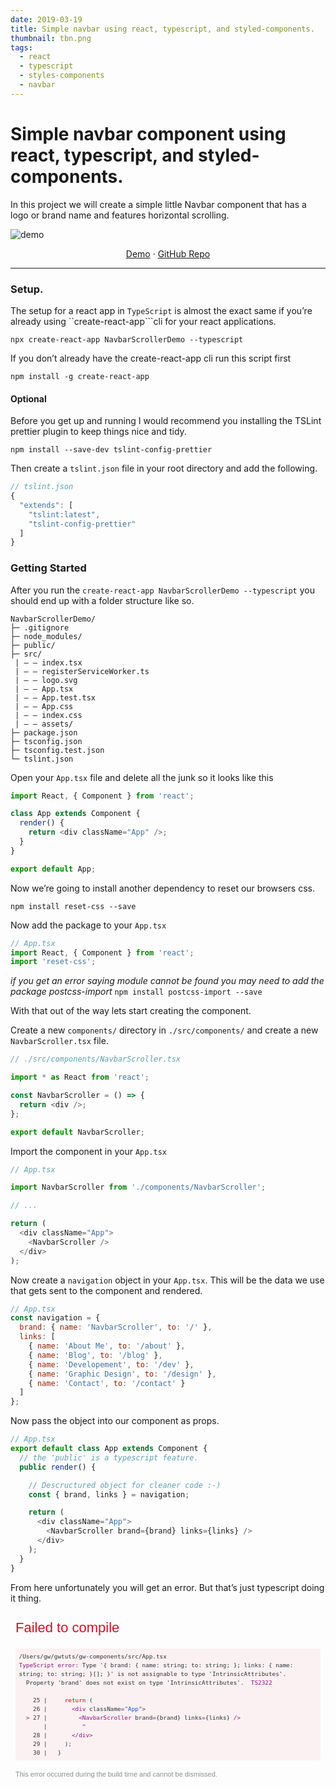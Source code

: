 ```yaml
---
date: 2019-03-19
title: Simple navbar using react, typescript, and styled-components.
thumbnail: tbn.png
tags:
  - react
  - typescript
  - styles-components
  - navbar
---
```


# Simple navbar component using react, typescript, and styled-components.

In this project we will create a simple little Navbar component that has a logo or brand name and features horizontal scrolling.

![demo](tbn.png)

<p align="center">
  <a href="https://react-navbar-scroller.now.sh/">Demo</a>
  ·
  <a href="https://github.com/gwtuts/react-navbar-scroller">GitHub Repo</a>
</p>

---

### Setup.

The setup for a react app in `TypeScript` is almost the exact same if you’re already using ``create-react-app```cli for your react applications.

```
npx create-react-app NavbarScrollerDemo --typescript
```

If you don’t already have the create-react-app cli run this script first

```
npm install -g create-react-app
```

#### Optional

Before you get up and running I would recommend you installing the TSLint prettier plugin to keep things nice and tidy.

```
npm install --save-dev tslint-config-prettier
```

Then create a `tslint.json` file in your root directory and add the following.

```js
// tslint.json
{
  "extends": [
    "tslint:latest",
    "tslint-config-prettier"
  ]
}
```

### Getting Started

After you run the `create-react-app NavbarScrollerDemo --typescript` you should end up with a folder structure like so.

```
NavbarScrollerDemo/
├─ .gitignore
├─ node_modules/
├─ public/
├─ src/
 | — — index.tsx
 | — — registerServiceWorker.ts
 | — — logo.svg
 | — — App.tsx
 | — — App.test.tsx
 | — — App.css
 | — — index.css
 | — — assets/
├─ package.json
├─ tsconfig.json
├─ tsconfig.test.json
└─ tslint.json
```

Open your `App.tsx` file and delete all the junk so it looks like this

```js
import React, { Component } from 'react';

class App extends Component {
  render() {
    return <div className="App" />;
  }
}

export default App;
```

Now we’re going to install another dependency to reset our browsers css.

`npm install reset-css --save`

Now add the package to your `App.tsx`

```js
// App.tsx
import React, { Component } from 'react';
import 'reset-css';
```

_if you get an error saying module cannot be found you may need to add the package postcss-import_ `npm install postcss-import --save`

With that out of the way lets start creating the component.

Create a new `components/` directory in `./src/components/` and create a new `NavbarScroller.tsx` file.

```js
// ./src/components/NavbarScroller.tsx

import * as React from 'react';

const NavbarScroller = () => {
  return <div />;
};

export default NavbarScroller;
```

Import the component in your `App.tsx`

```js
// App.tsx

import NavbarScroller from './components/NavbarScroller';

// ...

return (
  <div className="App">
    <NavbarScroller />
  </div>
);
```

Now create a `navigation` object in your `App.tsx`. This will be the data we use that gets sent to the component and rendered.

```js
// App.tsx
const navigation = {
  brand: { name: 'NavbarScroller', to: '/' },
  links: [
    { name: 'About Me', to: '/about' },
    { name: 'Blog', to: '/blog' },
    { name: 'Developement', to: '/dev' },
    { name: 'Graphic Design', to: '/design' },
    { name: 'Contact', to: '/contact' }
  ]
};
```

Now pass the object into our component as props.

```js
// App.tsx
export default class App extends Component {
  // the 'public' is a typescript feature.
  public render() {

	// Descructured object for cleaner code :-)
    const { brand, links } = navigation;

    return (
      <div className="App">
        <NavbarScroller brand={brand} links={links} />
      </div>
    );
  }
}
```

From here unfortunately you will get an error. But that’s just typescript doing it thing.

 <div style="position: relative; display: inline-flex; flex-direction: column; height: 100%; width: 1024px; max-width: 100%; overflow-x: hidden; overflow-y: auto; padding: 0.5rem; box-sizing: border-box; text-align: left; font-family: Consolas, Menlo, monospace; font-size: 11px; white-space: pre-wrap; word-break: break-word; line-height: 1.5; color: rgb(41, 50, 56);"><div style="font-size: 2em; font-family: sans-serif; color: rgb(206, 17, 38); white-space: pre-wrap; margin: 0px 2rem 0.75rem 0px; flex: 0 0 auto; max-height: 50%; overflow: auto;">Failed to compile</div><div><pre style="position: relative; display: block; padding: 0.5em; margin-top: 0.5em; margin-bottom: 0.5em; overflow-x: auto; white-space: pre-wrap; border-top-left-radius: 0.25rem; border-top-right-radius: 0.25rem; border-bottom-right-radius: 0.25rem; border-bottom-left-radius: 0.25rem; background-color: rgba(206, 17, 38, 0.0470588);"><code style="font-family: Consolas, Menlo, monospace;"><span data-ansi-line="true"><span>/Users/gw/gwtuts/gw-components/src/App.tsx</span></span><br><span data-ansi-line="true"><span></span><span style="color: #881280;"></span><span style="color: #881280;">TypeScript error: </span><span style="color: #881280;"></span><span>Type '{ brand: { name: string; to: string; }; links: { name: string; to: string; }[]; }' is not assignable to type 'IntrinsicAttributes'.</span></span><br><span data-ansi-line="true"><span>  Property 'brand' does not exist on type 'IntrinsicAttributes'.  </span><span style="color: #881280;"></span><span style="color: #881280;">TS2322</span><span style="color: #881280;"></span><span></span></span><br><span data-ansi-line="true"><span></span></span><br><span data-ansi-line="true"><span>  </span><span> </span><span style="color: #333333;"> 25 | </span><span>    </span><span style="color: #c80000;">return</span><span> (</span><span></span></span><br><span data-ansi-line="true"><span>  </span><span> </span><span style="color: #333333;"> 26 | </span><span>      </span><span style="color: #881280;">&lt;</span><span></span><span style="color: #881280;">div</span><span> className</span><span style="color: #881280;">=</span><span></span><span style="color: #1155cc;">"App"</span><span></span><span style="color: #881280;">&gt;</span><span></span><span></span></span><br><span data-ansi-line="true"><span>  </span><span></span><span style="color: #881280;"></span><span style="color: #881280;">&gt;</span><span style="color: #881280;"></span><span></span><span style="color: #333333;"> 27 | </span><span>        </span><span style="color: #881280;">&lt;</span><span></span><span style="color: #881280;">NavbarScroller</span><span> brand</span><span style="color: #881280;">=</span><span>{brand} links</span><span style="color: #881280;">=</span><span>{links} </span><span style="color: #881280;">/</span><span></span><span style="color: #881280;">&gt;</span><span></span><span></span></span><br><span data-ansi-line="true"><span>  </span><span> </span><span style="color: #333333;">    | </span><span>         </span><span style="color: #881280;"></span><span style="color: #881280;">^</span><span style="color: #881280;"></span><span></span><span></span></span><br><span data-ansi-line="true"><span>  </span><span> </span><span style="color: #333333;"> 28 | </span><span>      </span><span style="color: #881280;">&lt;</span><span></span><span style="color: #881280;">/</span><span></span><span style="color: #881280;">div</span><span></span><span style="color: #881280;">&gt;</span><span></span><span></span></span><br><span data-ansi-line="true"><span>  </span><span> </span><span style="color: #333333;"> 29 | </span><span>    )</span><span style="color: #881280;">;</span><span></span><span></span></span><br><span data-ansi-line="true"><span>  </span><span> </span><span style="color: #333333;"> 30 | </span><span>  }</span><span></span></span></code></pre></div><div style="font-family: sans-serif; color: rgb(135, 142, 145); margin-top: 0.5rem; flex: 0 0 auto;">This error occurred during the build time and cannot be dismissed.<br></div></div>

We can fix this by defining the types of props we’re sending to the component.
Get it … types… typescript

If we wanted to, we could simple clear the error by setting out props to any.

```js
// NavbarScroller.tsx

const NavbarScroller = (props: any) => {
  // this completely defeats the purpose of using typescipt
  return (
    <div>
      <p>NavbarScroller</p>
    </div>
  );
};

export default NavbarScroller;
```

I’m not saying that you might not ever need to use `any` to defend you type of for our situation we know we’re going to be sending two different props.

1. The `brand` object that contains two different properties `name, to` these are both strings and even if their value changes. The variable type should still always be an `object` with two values that are `name` and `to`.
2. The `links` array is same object as our `brand` but in an array. And it should always retain that structure.

First let’s just tell TypeScript that the props are an object.

```js
const NavbarScroller = (props: {}) => {...}
```

Now that we have defended the object lets add the `brand`

```js
const NavbarScroller = (props: { brand }) => {...}
```

Now we need to defend the brand and the brand is…. you guessed it, an object.

```js
const NavbarScroller = (props: { brand: {} }) => {...}
```

Now we can start defining the brand object that contains two strings, `name` and `to`

```js
const NavbarScroller = (props: { brand: { name: string, to: string } }) => {...}
```

So that validates our brand object but now we need to validate our links, the array of the same object.

```js
const NavbarScroller = (props: {
  brand: { name: string; to: string };
  links: Array // Start by assigning the array
}) => { ... };
```

Now we can shape the objects within the array.

```
const NavbarScroller = (props: {
  brand: { name: string; to: string };
  links:  Array<{ name: string; to: string }>
}) => { ... };

// Then is pretty much the same as defining the object.
```

That right there is what all the `TypeScript` Hype is about. When functions know what that are expecting before hand it allows us to find bugs before they even happen and make it a lot easier to find and fix problems before they make it into production.

Now lets add our Brand element

```js
// NavbarScroller.tsx
const { brand } = props;
// descructure object to avoid 'props.brand.to'

return (
  <div>
    <a href={brand.to}>{brand.name}</a>
  </div>
);
```

Mapping our links.
Here we want out type to be `NavLinks: any` because we’re returning JSX.

```js
const NavLinks: any = () =>
  links.map((link: { name: string, to: string }) => (
    <li key={link.name}>
      <a href={link.to}>{link.name}</a>
    </li>
  ));

return (
  <div>
    <a href={brand.to}>{brand.name}</a>
    <NavLinks />
  </div>
);
```

Finally.

Lets add some `styled-components` in our `NavbarScroller.tsx`;

```
npm install styled-components --save
```

```js
import * as React from 'react';
import styled from 'styled-components';

const NavbarScroller = (props: {
  brand: { name: string, to: string },
  links: Array<{ name: string, to: string }>
}) => {
  const { brand, links } = props;
  const NavLinks: any = () =>
    links.map((link: { name: string, to: string }) => (
      <li key={link.name}>
        <a href={link.to}>{link.name}</a>
      </li>
    ));
  return (
    <div>
      <a href={brand.to}>{brand.name}</a>
      <NavLinks />
    </div>
  );
};

export default NavbarScroller;
```

### Here is the styling I used for the styled-components

```js
const Theme = {
  colors: {
    bg: `#fff`,
    dark: `#24292e`,
    light: `#EEEEEE`,
    red: `#ff5851`
  },
  fonts: {
    body: `IBM Plex Sans, sans-serif`,
    heading: `IBM Plex Sans, sans-serif`
  }
};

const Navbar = styled.nav`
  background: ${Theme.colors.dark};
  font-family: ${Theme.fonts.heading};
  color: ${Theme.colors.light};
  display: flex;
  align-items: center;
  justify-content: space-between;
  a {
    color: white;
    text-decoration: none;
  }
`;

const Brand = styled.a`
  font-weight: bold;
  font-style: italic;
  margin-left: 1rem;
  padding-right: 1rem;
`;

const Ul = styled.ul`
  display: flex;
  flex-wrap: nowrap;
  overflow-x: auto;
  -webkit-overflow-scrolling: touch;
`;

const Li = styled.li`
  flex: 0 0 auto;
  -webkit-box-align: center;
  -webkit-box-pack: center;
  -webkit-tap-highlight-color: transparent;
  align-items: center;
  color: #999;
  height: 100%;
  justify-content: center;
  text-decoration: none;
  -webkit-box-align: center;
  -webkit-box-pack: center;
  -webkit-tap-highlight-color: transparent;
  align-items: center;
  color: #999;
  display: flex;
  font-size: 14px;
  height: 50px;
  justify-content: center;
  line-height: 16px;
  margin: 0 10px;
  text-decoration: none;
  white-space: nowrap;
`;
```

After you create the styled-components you can go back and update your component to use them like so.

```js
const NavbarScroller = (props: {
  brand: { name: string, to: string },
  links: Array<{ name: string, to: string }>
}) => {
  const { brand, links } = props;
  const NavLinks: any = () =>
    links.map((link: { name: string, to: string }) => (
      <Li key={link.name}>
        <a href={link.to}>{link.name}</a>
      </Li>
    ));
  return (
    <Navbar>
      <Brand href={brand.to}>{brand.name}</Brand>
      <Ul>
        <NavLinks />
      </Ul>
    </Navbar>
  );
};
```

There you have it!

--glweems

![](https://raw.githubusercontent.com/gwtuts/react-navbar-scroller/master/demo.png)
